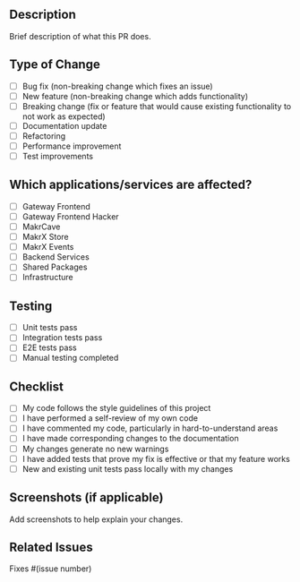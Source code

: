 ## Description

Brief description of what this PR does.

## Type of Change

- [ ] Bug fix (non-breaking change which fixes an issue)
- [ ] New feature (non-breaking change which adds functionality)
- [ ] Breaking change (fix or feature that would cause existing functionality to not work as expected)
- [ ] Documentation update
- [ ] Refactoring
- [ ] Performance improvement
- [ ] Test improvements

## Which applications/services are affected?

- [ ] Gateway Frontend
- [ ] Gateway Frontend Hacker
- [ ] MakrCave
- [ ] MakrX Store
- [ ] MakrX Events
- [ ] Backend Services
- [ ] Shared Packages
- [ ] Infrastructure

## Testing

- [ ] Unit tests pass
- [ ] Integration tests pass
- [ ] E2E tests pass
- [ ] Manual testing completed

## Checklist

- [ ] My code follows the style guidelines of this project
- [ ] I have performed a self-review of my own code
- [ ] I have commented my code, particularly in hard-to-understand areas
- [ ] I have made corresponding changes to the documentation
- [ ] My changes generate no new warnings
- [ ] I have added tests that prove my fix is effective or that my feature works
- [ ] New and existing unit tests pass locally with my changes

## Screenshots (if applicable)

Add screenshots to help explain your changes.

## Related Issues

Fixes #(issue number)
